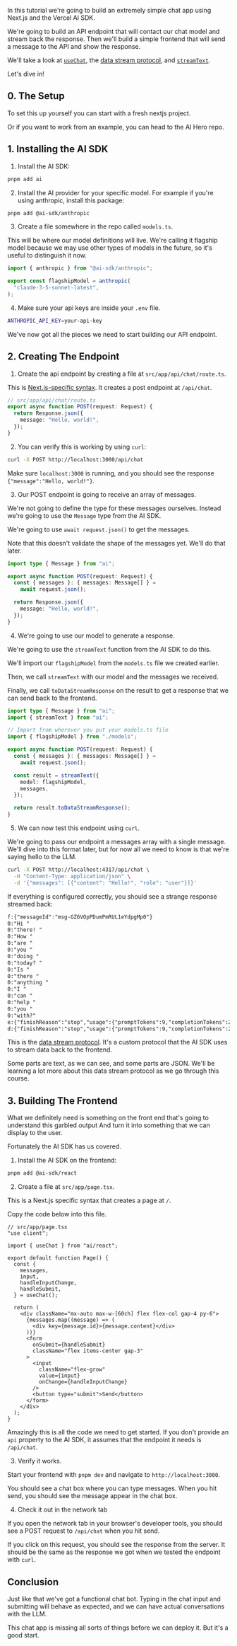 In this tutorial we're going to build an extremely simple chat app using Next.js and the Vercel AI SDK.

We're going to build an API endpoint that will contact our chat model and stream back the response. Then we'll build a simple frontend that will send a message to the API and show the response.

We'll take a look at [`useChat`](https://sdk.vercel.ai/docs/reference/ai-sdk-ui/use-chat), the [data stream protocol](https://sdk.vercel.ai/docs/ai-sdk-ui/stream-protocol#data-stream-protocol), and [`streamText`](https://www.aihero.dev/streaming-text-with-vercel-ai-sdk).

Let's dive in!

## 0. The Setup

To set this up yourself you can start with a fresh nextjs project.

Or if you want to work from an example, you can head to the AI Hero repo. <!-- TODO -->

## 1. Installing the AI SDK

1. Install the AI SDK:

```bash
pnpm add ai
```

2. Install the AI provider for your specific model. For example if you're using anthropic, install this package:

```bash
pnpm add @ai-sdk/anthropic
```

3. Create a file somewhere in the repo called `models.ts`.

This will be where our model definitions will live. We're calling it flagship model because we may use other types of models in the future, so it's useful to distinguish it now.

```ts
import { anthropic } from "@ai-sdk/anthropic";

export const flagshipModel = anthropic(
  "claude-3-5-sonnet-latest",
);
```

4. Make sure your api keys are inside your `.env` file.

```bash
ANTHROPIC_API_KEY=your-api-key
```

We've now got all the pieces we need to start building our API endpoint.

## 2. Creating The Endpoint

1. Create the api endpoint by creating a file at `src/app/api/chat/route.ts`.

This is [Next.js-specific syntax](https://nextjs.org/docs/app/building-your-application/routing/route-handlers). It creates a post endpoint at `/api/chat`.

```ts
// src/app/api/chat/route.ts
export async function POST(request: Request) {
  return Response.json({
    message: "Hello, world!",
  });
}
```

2. You can verify this is working by using `curl`:

```bash
curl -X POST http://localhost:3000/api/chat
```

Make sure `localhost:3000` is running, and you should see the response `{"message":"Hello, world!"}`.

3. Our POST endpoint is going to receive an array of messages.

We're not going to define the type for these messages ourselves. Instead we're going to use the `Message` type from the AI SDK.

We're going to use `await request.json()` to get the messages.

Note that this doesn't validate the shape of the messages yet. We'll do that later.

```ts
import type { Message } from "ai";

export async function POST(request: Request) {
  const { messages }: { messages: Message[] } =
    await request.json();

  return Response.json({
    message: "Hello, world!",
  });
}
```

4. We're going to use our model to generate a response.

We're going to use the `streamText` function from the AI SDK to do this.

We'll import our `flagshipModel` from the `models.ts` file we created earlier.

Then, we call `streamText` with our model and the messages we received.

Finally, we call `toDataStreamResponse` on the result to get a response that we can send back to the frontend.

```ts
import type { Message } from "ai";
import { streamText } from "ai";

// Import from wherever you put your models.ts file
import { flagshipModel } from "./models";

export async function POST(request: Request) {
  const { messages }: { messages: Message[] } =
    await request.json();

  const result = streamText({
    model: flagshipModel,
    messages,
  });

  return result.toDataStreamResponse();
}
```

5. We can now test this endpoint using `curl`.

We're going to pass our endpoint a messages array with a single message. We'll dive into this format later, but for now all we need to know is that we're saying hello to the LLM.

```bash
curl -X POST http://localhost:4317/api/chat \
  -H "Content-Type: application/json" \
  -d '{"messages": [{"content": "Hello!", "role": "user"}]}'
```

If everything is configured correctly, you should see a strange response streamed back:

```txt
f:{"messageId":"msg-GZ6VOpPDumPmRUL1eYdpgMp0"}
0:"Hi "
0:"there! "
0:"How "
0:"are "
0:"you "
0:"doing "
0:"today? "
0:"Is "
0:"there "
0:"anything "
0:"I "
0:"can "
0:"help "
0:"you "
0:"with?"
e:{"finishReason":"stop","usage":{"promptTokens":9,"completionTokens":21},"isContinued":false}
d:{"finishReason":"stop","usage":{"promptTokens":9,"completionTokens":21}}
```

This is the [data stream protocol](https://sdk.vercel.ai/docs/ai-sdk-ui/stream-protocol#data-stream-protocol). It's a custom protocol that the AI SDK uses to stream data back to the frontend.

Some parts are text, as we can see, and some parts are JSON. We'll be learning a lot more about this data stream protocol as we go through this course.

## 3. Building The Frontend

What we definitely need is something on the front end that's going to understand this garbled output And turn it into something that we can display to the user.

Fortunately the AI SDK has us covered.

1. Install the AI SDK on the frontend:

```bash
pnpm add @ai-sdk/react
```

2. Create a file at `src/app/page.tsx`.

This is a Next.js specific syntax that creates a page at `/`.

Copy the code below into this file.

```tsx
// src/app/page.tsx
"use client";

import { useChat } from "ai/react";

export default function Page() {
  const {
    messages,
    input,
    handleInputChange,
    handleSubmit,
  } = useChat();

  return (
    <div className="mx-auto max-w-[60ch] flex flex-col gap-4 py-6">
      {messages.map((message) => (
        <div key={message.id}>{message.content}</div>
      ))}
      <form
        onSubmit={handleSubmit}
        className="flex items-center gap-3"
      >
        <input
          className="flex-grow"
          value={input}
          onChange={handleInputChange}
        />
        <button type="submit">Send</button>
      </form>
    </div>
  );
}
```

Amazingly this is all the code we need to get started. If you don't provide an `api` property to the AI SDK, it assumes that the endpoint it needs is `/api/chat`.

3. Verify it works.

Start your frontend with `pnpm dev` and navigate to `http://localhost:3000`.

You should see a chat box where you can type messages. When you hit send, you should see the message appear in the chat box.

4. Check it out in the network tab

If you open the network tab in your browser's developer tools, you should see a POST request to `/api/chat` when you hit send.

If you click on this request, you should see the response from the server. It should be the same as the response we got when we tested the endpoint with `curl`.

## Conclusion

Just like that we've got a functional chat bot. Typing in the chat input and submitting will behave as expected, and we can have actual conversations with the LLM.

This chat app is missing all sorts of things before we can deploy it. But it's a good start.
